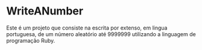 # WriteANumber
Este é um projeto que consiste na escrita por extenso, em lingua portuguesa, de um número aleatório até 9999999 utilizando a linguagem de programação Ruby.
